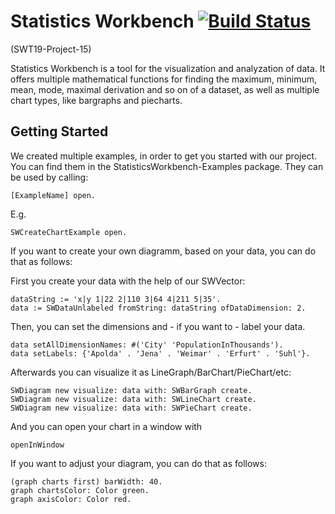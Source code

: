 # Statistics Workbench [![Build Status](https://api.travis-ci.org/hpi-swa-teaching/StatisticsWorkbench.svg?branch=submission)](https://travis-ci.org/hpi-swa-teaching/StatisticsWorkbench)
(SWT19-Project-15)

Statistics Workbench is a tool for the visualization and analyzation of data. 
It offers multiple mathematical functions for finding the maximum, minimum, mean, mode, maximal derivation and so on of a dataset, as well as multiple chart types, like bargraphs and piecharts.

## Getting Started


We created multiple examples, in order to get you started with our project.
You can find them in the StatisticsWorkbench-Examples package.
They can be used by calling:
```
[ExampleName] open.
```
E.g.
```
SWCreateChartExample open.
```
If you want to create your own diagramm, based on your data, you can do that as follows: 

First you create your data with the help of our SWVector:

```
dataString := 'x|y 1|22 2|110 3|64 4|211 5|35'.
data := SWDataUnlabeled fromString: dataString ofDataDimension: 2.

```

Then, you can set the dimensions and - if you want to - label your data.

```
data setAllDimensionNames: #('City' 'PopulationInThousands').
data setLabels: {'Apolda' . 'Jena' . 'Weimar' . 'Erfurt' . 'Suhl'}.

```
Afterwards you can visualize it as LineGraph/BarChart/PieChart/etc:

```
SWDiagram new visualize: data with: SWBarGraph create. 
SWDiagram new visualize: data with: SWLineChart create.
SWDiagram new visualize: data with: SWPieChart create.
```

And you can open your chart in a window with 

```
openInWindow
```

If you want to adjust your diagram, you can do that as follows: 

```
(graph charts first) barWidth: 40.
graph chartsColor: Color green.
graph axisColor: Color red.
```

